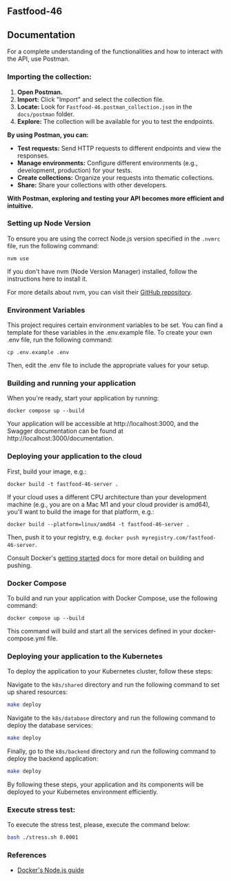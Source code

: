 ## Fastfood-46

## Documentation

For a complete understanding of the functionalities and how to interact with the API, use Postman.

### Importing the collection:

1. **Open Postman.**
2. **Import:** Click "Import" and select the collection file.
3. **Locate:** Look for `Fastfood-46.postman_collection.json` in the `docs/postman` folder.
4. **Explore:** The collection will be available for you to test the endpoints.

**By using Postman, you can:**

* **Test requests:** Send HTTP requests to different endpoints and view the responses.
* **Manage environments:** Configure different environments (e.g., development, production) for your tests.
* **Create collections:** Organize your requests into thematic collections.
* **Share:** Share your collections with other developers.

**With Postman, exploring and testing your API becomes more efficient and intuitive.**

### Setting up Node Version

To ensure you are using the correct Node.js version specified in the `.nvmrc` file, run the following command:

```shell
nvm use
```

If you don't have nvm (Node Version Manager) installed, follow the instructions here to install it.

For more details about nvm, you can visit their [GitHub repository](https://github.com/nvm-sh/nvm#installing-and-updating).

### Environment Variables

This project requires certain environment variables to be set.
You can find a template for these variables in the .env.example file.
To create your own .env file, run the following command:

```shell
cp .env.example .env
```

Then, edit the .env file to include the appropriate values for your setup.

### Building and running your application

When you're ready, start your application by running:

```shell
docker compose up --build
```

Your application will be accessible at http://localhost:3000, and the Swagger
documentation can be found at http://localhost:3000/documentation.

### Deploying your application to the cloud

First, build your image, e.g.:

```shell
docker build -t fastfood-46-server .
```

If your cloud uses a different CPU architecture than your development
machine (e.g., you are on a Mac M1 and your cloud provider is amd64),
you'll want to build the image for that platform, e.g.:

```shell
docker build --platform=linux/amd64 -t fastfood-46-server .
```

Then, push it to your registry, e.g. `docker push myregistry.com/fastfood-46-server`.

Consult Docker's [getting started](https://docs.docker.com/go/get-started-sharing/)
docs for more detail on building and pushing.

### Docker Compose

To build and run your application with Docker Compose, use the following command:

```shell
docker compose up --build
```

This command will build and start all the services defined in your docker-compose.yml file.

### Deploying your application to the Kubernetes

To deploy the application to your Kubernetes cluster, follow these steps:

Navigate to the `k8s/shared` directory and run the following command to set up shared resources:

```bash
make deploy
```

Navigate to the `k8s/database` directory and run the following command to deploy the database services:
```bash
make deploy
```

Finally, go to the `k8s/backend` directory and run the following command to deploy the backend application:
```bash
make deploy
```

By following these steps, your application and its components will be deployed to your Kubernetes environment efficiently.

### Execute stress test:

To execute the stress test, please, execute the command below:

```bash
bash ./stress.sh 0.0001
```

### References
* [Docker's Node.js guide](https://docs.docker.com/language/nodejs/)
